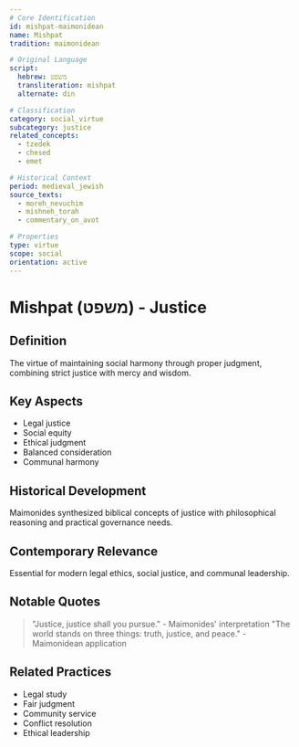 ```yaml
---
# Core Identification
id: mishpat-maimonidean
name: Mishpat
tradition: maimonidean

# Original Language
script:
  hebrew: משפט
  transliteration: mishpat
  alternate: din

# Classification
category: social_virtue
subcategory: justice
related_concepts:
  - tzedek
  - chesed
  - emet

# Historical Context
period: medieval_jewish
source_texts:
  - moreh_nevuchim
  - mishneh_torah
  - commentary_on_avot

# Properties
type: virtue
scope: social
orientation: active
---
```


# Mishpat (משפט) - Justice

## Definition
The virtue of maintaining social harmony through proper judgment, combining strict justice with mercy and wisdom.

## Key Aspects
- Legal justice
- Social equity
- Ethical judgment
- Balanced consideration
- Communal harmony

## Historical Development
Maimonides synthesized biblical concepts of justice with philosophical reasoning and practical governance needs.

## Contemporary Relevance
Essential for modern legal ethics, social justice, and communal leadership.

## Notable Quotes
> "Justice, justice shall you pursue." - Maimonides' interpretation
> "The world stands on three things: truth, justice, and peace." - Maimonidean application

## Related Practices
- Legal study
- Fair judgment
- Community service
- Conflict resolution
- Ethical leadership